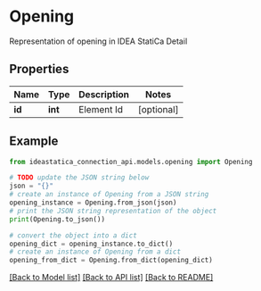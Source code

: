 # Opening

Representation of opening in IDEA StatiCa Detail

## Properties

Name | Type | Description | Notes
------------ | ------------- | ------------- | -------------
**id** | **int** | Element Id | [optional] 

## Example

```python
from ideastatica_connection_api.models.opening import Opening

# TODO update the JSON string below
json = "{}"
# create an instance of Opening from a JSON string
opening_instance = Opening.from_json(json)
# print the JSON string representation of the object
print(Opening.to_json())

# convert the object into a dict
opening_dict = opening_instance.to_dict()
# create an instance of Opening from a dict
opening_from_dict = Opening.from_dict(opening_dict)
```
[[Back to Model list]](../README.md#documentation-for-models) [[Back to API list]](../README.md#documentation-for-api-endpoints) [[Back to README]](../README.md)


